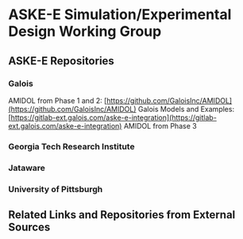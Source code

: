 # ASKE-E Simulation/Experimental Design Working Group

## ASKE-E Repositories

### Galois

AMIDOL from Phase 1 and 2: [https://github.com/GaloisInc/AMIDOL](https://github.com/GaloisInc/AMIDOL)
Galois Models and Examples: [https://gitlab-ext.galois.com/aske-e-integration](https://gitlab-ext.galois.com/aske-e-integration)
AMIDOL from Phase 3 []()

### Georgia Tech Research Institute

### Jataware

### University of Pittsburgh

## Related Links and Repositories from External Sources
